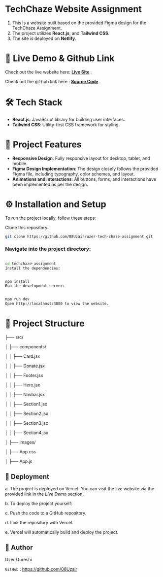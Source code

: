 # TechChaze Website Assignment

1. This is a  website built based on the provided Figma design for the TechChaze Assignment.
2. The project utilizes  **React.js**, and **Tailwind CSS**.
3. The site is deployed on **Netlify**.

# 🔗 Live Demo & Github Link

Check out the live website here: [**Live Site**](https://uzer-tech-chaze-assignment.netlify.app/) .

Check out the git hub link here : [**Source Code**](https://github.com/08Uzair/uzer-tech-chaze-assignment) .

# 🛠 Tech Stack

- **React.js**: JavaScript library for building user interfaces.
- **Tailwind CSS**: Utility-first CSS framework for styling.



# 📑 Project Features

- **Responsive Design**: Fully responsive layout for desktop, tablet, and mobile.
- **Figma Design Implementation**: The design closely follows the provided Figma file, including typography, color schemes, and layout.
- **Animations and Interactions**: All buttons, forms, and interactions have been implemented as per the design.

# ⚙️ Installation and Setup

To run the project locally, follow these steps:

Clone this repository:
   ```bash
   git clone https://github.com/08Uzair/uzer-tech-chaze-assignment.git
   ```
   
### Navigate into the project directory:

```bash

cd techchaze-assignment
Install the dependencies:
```
```bash

npm install
Run the development server:
```
```bash

npm run dev
Open http://localhost:3000 to view the website.
```
# 📂 Project Structure

├── src/

│   ├── components/

│   │   ├── Card.jsx

│   │   ├── Donate.jsx

│   │   ├── Footer.jsx

│   │   ├── Hero.jsx

│   │   ├── Navbar.jsx

│   │   ├── Section1.jsx

│   │   ├── Section2.jsx

│   │   ├── Section3.jsx

│   │   ├── Section4.jsx

│   ├── images/

│   ├── App.css

│   ├── App.js



## 🚀 Deployment
a. The project is deployed on Vercel. You can visit the live website via the provided link in the *Live Demo* section.

b. To deploy the project yourself:

c. Push the code to a GitHub repository.

d. Link the repository with Vercel.

e. Vercel will automatically build and deploy the project.


## 📝 Author
Uzer Qureshi

`GitHub` :  https://github.com/08Uzair
